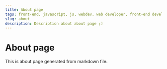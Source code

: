 ```yaml
---
title: About page
tags: front-end, javascript, js, webdev, web developer, front-end developer, web development
slug: about
description: Description about about page ;)
---
```


# About page

This is about page generated from markdown file.
